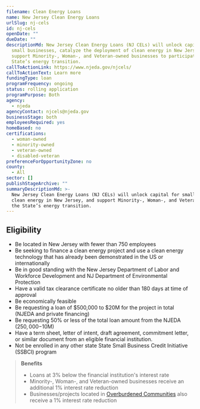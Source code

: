 ```yaml
---
filename: Clean Energy Loans
name: New Jersey Clean Energy Loans
urlSlug: nj-cels
id: nj-cels
openDate: ""
dueDate: ""
descriptionMd: New Jersey Clean Energy Loans (NJ CELs) will unlock capital for
  small businesses, catalyze the deployment of clean energy in New Jersey, and
  support Minority-, Woman-, and Veteran-owned businesses to participate in the
  State’s energy transition.
callToActionLink: https://www.njeda.gov/njcels/
callToActionText: Learn more
fundingType: loan
programFrequency: ongoing
status: rolling application
programPurpose: Both
agency:
  - njeda
agencyContact: njcels@njeda.gov
businessStage: both
employeesRequired: yes
homeBased: no
certifications:
  - woman-owned
  - minority-owned
  - veteran-owned
  - disabled-veteran
preferenceForOpportunityZone: no
county:
  - All
sector: []
publishStageArchive: ""
summaryDescriptionMd: >-
  New Jersey Clean Energy Loans (NJ CELs) will unlock capital for small businesses, catalyze the deployment of
  clean energy in New Jersey, and support Minority-, Woman-, and Veteran-owned businesses to participate in
  the State’s energy transition.
---
```


## Eligibility

- Be located in New Jersey with fewer than 750 employees
- Be seeking to finance a clean energy project and use a clean energy technology that has already been demonstrated in the US or internationally
- Be in good standing with the New Jersey Department of Labor and Workforce Development and NJ Department of Environmental Protection
- Have a valid tax clearance certificate no older than 180 days at time of approval
- Be economically feasible
- Be requesting a loan of $500,000 to $20M for the project in total (NJEDA and private financing)
- Be requesting 50% or less of the total loan amount from the NJEDA ($250,000-$10M)
- Have a term sheet, letter of intent, draft agreement, commitment letter, or similar document from an eligible financial institution.
- Not be enrolled in any other state State Small Business Credit Initiative (SSBCI) program

> **Benefits**
>
> - Loans at 3% below the financial institution's interest rate
> - Minority-, Woman-, and Veteran-owned businesses receive an additional 1% interest rate reduction
> - Businesses/projects located in [Overburdened Communities](https://dep.nj.gov/ej/communities/) also receive a 1% interest rate reduction
